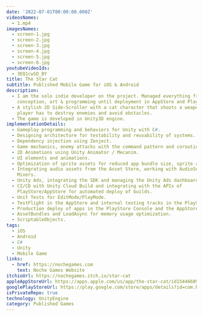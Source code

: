 ```yaml
---
date: '2022-07-01T00:00:00.000Z'
videosNames:
  - 1.mp4
imagesNames:
  - screen-1.jpg
  - screen-2.jpg
  - screen-3.jpg
  - screen-4.jpg
  - screen-5.jpg
  - screen-6.jpg
youtubeVideoIds:
  - 3EQ1cwSD_BY
title: The Star Cat
subtitle: Published Mobile Game for iOS & Android
description:
  - I am the solo indie developer on the project. Managed everything from
    conception, art & programming until deployment in AppStore and PlayStore.
  - A stylish 2D Side-Scroller with a cat character that shoots a weapon. The
    player has to destroy enemies and avoid obstacles.
  - The game is developed in Unity3D engine.
implementationDetails:
  - Gameplay programming and behaviors for Unity with C#.
  - Designing architecture for testability and reusability of systems.
  - Dependency injection using Zenject.
  - Game mechanics, enemy attacks with the command pattern and coroutines.
  - 2D Animations using Unity Animator / Mecanim.
  - UI elements and animations.
  - Optimization of sprite assets for reduced app bundle size, sprite atlases.
  - Integrating audio assets from the Asset Store, working with AudioSources and
    Mixers.
  - Unity Ads, integrating the SDK and managing the Unity Ads dashboard configs.
  - CI/CD with Unity Cloud Build and integrating with the APIs of
    PlayStore/AppStore for automated deploy of builds.
  - Unit Tests for EditMode/PlayMode.
  - TestFlight in the AppStore and internal testing tracks in the PlayStore.
  - Production deploy of apps in the PlayStore Console and the AppStore Connect.
  - AssetBundles and LoadAsync for memory usage optimization.
  - ScriptableObjects.
tags:
  - iOS
  - Android
  - C#
  - Unity
  - Mobile Game
links:
  - href: https://nochegames.com
    text: Noche Games Website
itchioUrl: https://nochegames.itch.io/star-cat
appleAppStoreUrl: https://apps.apple.com/us/app/the-star-cat/id1544668944
googlePlayStoreUrl: https://play.google.com/store/apps/details?id=com.NightOwlGames.Starcat
isPrivateRepo: true
technology: UnityEngine
category: Published Games
---
```


